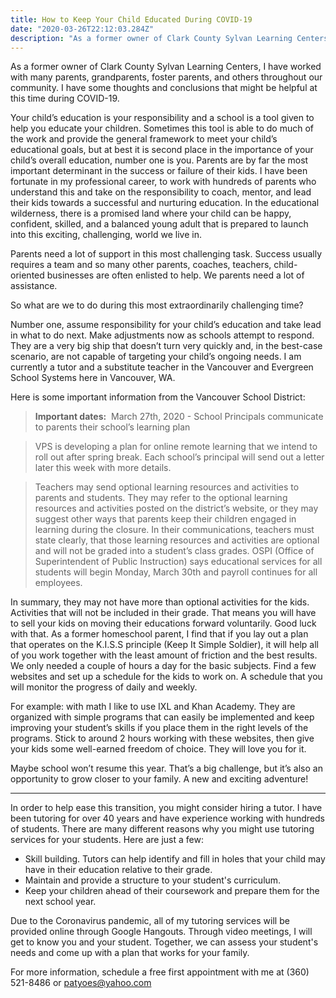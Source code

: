 ```yaml
---
title: How to Keep Your Child Educated During COVID-19
date: "2020-03-26T22:12:03.284Z"
description: "As a former owner of Clark County Sylvan Learning Centers, I have worked with many parents, grandparents, foster parents, and others throughout our community. I have some thoughts and conclusions that might be helpful at this time during COVID-19."
---
```


As a former owner of Clark County Sylvan Learning Centers, I have worked with many parents, grandparents, foster parents, and others throughout our community. I have some thoughts and conclusions that might be helpful at this time during COVID-19.

Your child’s education is your responsibility and a school is a tool given to help you educate your children. Sometimes this tool is able to do much of the work and provide the general framework to meet your child’s educational goals, but at best it is second place in the importance of your child’s overall education, number one is you. Parents are by far the most important determinant in the success or failure of their kids. I have been fortunate in my professional career, to work with hundreds of parents who understand this and take on the responsibility to coach, mentor, and lead their kids towards a successful and nurturing education. In the educational wilderness, there is a promised land where your child can be happy, confident, skilled, and a balanced young adult that is prepared to launch into this exciting, challenging, world we live in.

Parents need a lot of support in this most challenging task. Success usually requires a team and so many other parents, coaches, teachers, child-oriented businesses are often enlisted to help. We parents need a lot of assistance.

So what are we to do during this most extraordinarily challenging time?

Number one, assume responsibility for your child’s education and take lead in what to do next. Make adjustments now as schools attempt to respond. They are a very big ship that doesn’t turn very quickly and, in the best-case scenario, are not capable of targeting your child’s ongoing needs. I am currently a tutor and a substitute teacher in the Vancouver and Evergreen School Systems here in Vancouver, WA.

Here is some important information from the Vancouver School District:

> **Important dates:**  March 27th, 2020 - School Principals communicate to parents their school’s learning plan

> VPS is developing a plan for online remote learning that we intend to roll out after spring break. Each school’s principal will send out a letter later this week with more details.

> Teachers may send optional learning resources and activities to parents and students. They may refer to the optional learning resources and activities posted on the district’s website, or they may suggest other ways that parents keep their children engaged in learning during the closure. In their communications, teachers must state clearly, that those learning resources and activities are optional and will not be graded into a student’s class grades. OSPI (Office of Superintendent of Public Instruction) says educational services for all students will begin Monday, March 30th and payroll continues for all employees.

In summary, they may not have more than optional activities for the kids. Activities that will not be included in their grade. That means you will have to sell your kids on moving their educations forward voluntarily. Good luck with that. As a former homeschool parent, I find that if you lay out a plan that operates on the K.I.S.S principle (Keep It Simple Soldier), it will help all of you work together with the least amount of friction and the best results. We only needed a couple of hours a day for the basic subjects. Find a few websites and set up a schedule for the kids to work on. A schedule that you will monitor the progress of daily and weekly.

For example: with math I like to use IXL and Khan Academy. They are organized with simple programs that can easily be implemented and keep improving your student’s skills if you place them in the right levels of the programs. Stick to around 2 hours working with these websites, then give your kids some well-earned freedom of choice. They will love you for it.

Maybe school won’t resume this year. That’s a big challenge, but it’s also an opportunity to grow closer to your family. A new and exciting adventure!

---

In order to help ease this transition, you might consider hiring a tutor. I have been tutoring for over 40 years and have experience working with hundreds of students. There are many different reasons why you might use tutoring services for your students. Here are just a few:

- Skill building. Tutors can help identify and fill in holes that your child may have in their education relative to their grade.
- Maintain and provide a structure to your student's curriculum.
- Keep your children ahead of their coursework and prepare them for the next school year.

Due to the Coronavirus pandemic, all of my tutoring services will be provided online through Google Hangouts. Through video meetings, I will get to know you and your student. Together, we can assess your student's needs and come up with a plan that works for your family.

For more information, schedule a free first appointment with me at (360) 521-8486 or patyoes@yahoo.com
